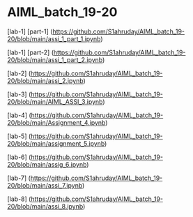 # AIML_batch_19-20

[lab-1] [part-1] (https://github.com/S1ahruday/AIML_batch_19-20/blob/main/assi_1_part_1.ipynb)

[lab-1] [part-2] (https://github.com/S1ahruday/AIML_batch_19-20/blob/main/assi_1_part_2.ipynb)

[lab-2] (https://github.com/S1ahruday/AIML_batch_19-20/blob/main/assi_2.ipynb)

[lab-3] (https://github.com/S1ahruday/AIML_batch_19-20/blob/main/AIML_ASSI_3.ipynb)

[lab-4] (https://github.com/S1ahruday/AIML_batch_19-20/blob/main/Assignment_4.ipynb)

[lab-5] (https://github.com/S1ahruday/AIML_batch_19-20/blob/main/assignment_5.ipynb)

[lab-6] (https://github.com/S1ahruday/AIML_batch_19-20/blob/main/assig_6.ipynb)

[lab-7] (https://github.com/S1ahruday/AIML_batch_19-20/blob/main/assi_7.ipynb)

[lab-8] (https://github.com/S1ahruday/AIML_batch_19-20/blob/main/assi_8.ipynb)
